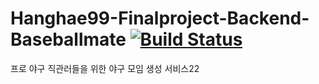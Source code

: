 # Hanghae99-Finalproject-Backend-Baseballmate [![Build Status](https://app.travis-ci.com/slsnrnsep/Hanghae99-Finalproject-Backend-Baseballmate.svg?branch=main)](https://app.travis-ci.com/slsnrnsep/Hanghae99-Finalproject-Backend-Baseballmate)

프로 야구 직관러들을 위한 야구 모임 생성 서비스22
